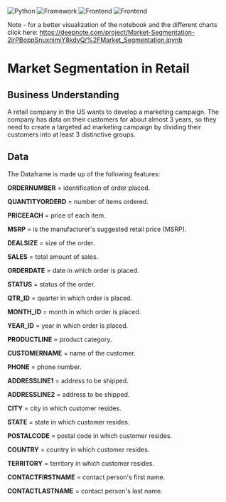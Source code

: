 ![Python](https://img.shields.io/badge/Python-blue)
![Framework](https://img.shields.io/badge/Framework-Tensorflow-orange)
![Frontend](https://img.shields.io/badge/Plotly-yellow)
![Frontend](https://img.shields.io/badge/Sklearn-green)


Note - for a better visualization of the notebook and the different charts click here: https://deepnote.com/project/Market-Segmentation-2irPBoppSnuxnimiY8kdyQ/%2FMarket_Segmentation.ipynb


# Market Segmentation in Retail

## Business Understanding

A retail company in the US wants to develop a marketing campaign. The company has data on their customers for about almost 3 years, so they need to create a targeted ad marketing campaign by dividing their customers into at least 3 distinctive groups.

## Data

The Dataframe is made up of the following features:

**ORDERNUMBER** = identification of order placed.

**QUANTITYORDERD** = number of items ordered.

**PRICEEACH** = price of each item.

**MSRP** = is the manufacturer's suggested retail price (MSRP). 

**DEALSIZE** = size of the order.

**SALES** = total amount of sales.

**ORDERDATE** = date in which order is placed.

**STATUS** = status of the order.

**QTR_ID** = quarter in which order is placed.

**MONTH_ID** = month in which order is placed.

**YEAR_ID** = year in which order is placed.

**PRODUCTLINE** = product category.

**CUSTOMERNAME** = name of the customer.

**PHONE** = phone number.

**ADDRESSLINE1** = address to be shipped.

**ADDRESSLINE2** = address to be shipped.

**CITY** = city in which customer resides.

**STATE** = state in which customer resides.

**POSTALCODE** = postal code in which customer resides.

**COUNTRY** = country in which customer resides.

**TERRITORY** = territory in which customer resides.

**CONTACTFIRSTNAME** = contact person's first name.

**CONTACTLASTNAME** = contact person's last name.

